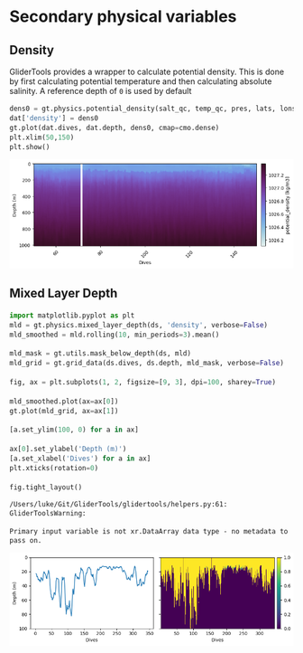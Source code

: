 # Secondary physical variables

## Density
GliderTools provides a wrapper to calculate potential density.
This is done by first calculating potential temperature and then calculating absolute salinity.
A reference depth of `0` is used by default


```python
dens0 = gt.physics.potential_density(salt_qc, temp_qc, pres, lats, lons)
dat['density'] = dens0
gt.plot(dat.dives, dat.depth, dens0, cmap=cmo.dense)
plt.xlim(50,150)
plt.show()
```


![png](img/output_36_0.png)


## Mixed Layer Depth


```python
import matplotlib.pyplot as plt
mld = gt.physics.mixed_layer_depth(ds, 'density', verbose=False)
mld_smoothed = mld.rolling(10, min_periods=3).mean()

mld_mask = gt.utils.mask_below_depth(ds, mld)
mld_grid = gt.grid_data(ds.dives, ds.depth, mld_mask, verbose=False)

fig, ax = plt.subplots(1, 2, figsize=[9, 3], dpi=100, sharey=True)

mld_smoothed.plot(ax=ax[0])
gt.plot(mld_grid, ax=ax[1])

[a.set_ylim(100, 0) for a in ax]

ax[0].set_ylabel('Depth (m)')
[a.set_xlabel('Dives') for a in ax]
plt.xticks(rotation=0)

fig.tight_layout()
```

    /Users/luke/Git/GliderTools/glidertools/helpers.py:61: GliderToolsWarning:

    Primary input variable is not xr.DataArray data type - no metadata to pass on.




![png](img/output_38_1.png)
